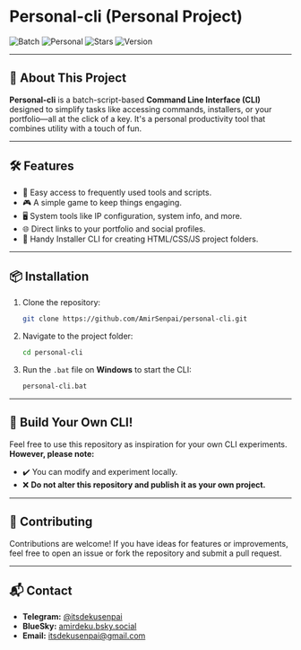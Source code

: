 
# Personal-cli (Personal Project)

![Batch](https://img.shields.io/badge/Batch-%23121212)
![Personal](https://img.shields.io/badge/Personal-violet)
![Stars](https://img.shields.io/github/stars/AmirSenpai/personal-cli)
![Version](https://img.shields.io/github/package-json/v/AmirSenpai/personal-cli)

---

## 📖 About This Project

**Personal-cli** is a batch-script-based **Command Line Interface (CLI)** designed to simplify tasks like accessing commands, installers, or your portfolio—all at the click of a key. It's a personal productivity tool that combines utility with a touch of fun.

---

## 🛠 Features

- 🚀 Easy access to frequently used tools and scripts.
- 🎮 A simple game to keep things engaging.
- 🖥️ System tools like IP configuration, system info, and more.
- 🌐 Direct links to your portfolio and social profiles.
- 📂 Handy Installer CLI for creating HTML/CSS/JS project folders.

---

## 📦 Installation

1. Clone the repository:
   ```bash
   git clone https://github.com/AmirSenpai/personal-cli.git
   ```
2. Navigate to the project folder:
   ```bash
   cd personal-cli
   ```
3. Run the `.bat` file on **Windows** to start the CLI:
   ```bash
   personal-cli.bat
   ```

---

## 🧪 Build Your Own CLI!

Feel free to use this repository as inspiration for your own CLI experiments. **However, please note:**

- ✔️ You can modify and experiment locally.
- ❌ **Do not alter this repository and publish it as your own project.**

---

## 🌟 Contributing

Contributions are welcome! If you have ideas for features or improvements, feel free to open an issue or fork the repository and submit a pull request.

---

## 📬 Contact

- **Telegram:** [@itsdekusenpai](https://t.me/itsdekusenpai)
- **BlueSky:** [amirdeku.bsky.social](https://bsky.app/)
- **Email:** itsdekusenpai@gmail.com
